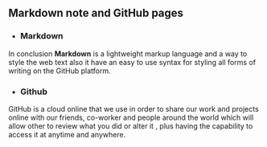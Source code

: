   ## Markdown note and GitHub pages ##
  
  - ### Markdown ###
  In conclusion **Markdown** is a lightweight markup language and a way to style the web text also it have an easy to use syntax for styling all forms of writing on the
  GitHub  platform.
  
  - ### Github ###
  GitHub is a cloud online that we use in order to share our work and projects online with our friends,
  co-worker and people around the world which will allow other to review what you did or alter it ,
  plus having the capability to access it at anytime and anywhere.
  
  
